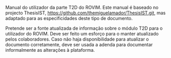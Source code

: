 Manual do utilizador da parte T2D do ROVIM.
Este manual é baseado no projecto ThesisIST, https://github.com/themiguelamador/ThesisIST.git, mas adaptado para as especificidades deste tipo de documento.

Pretende ser a fonte atualizada de informação sobre o módulo T2D para o utilizador do ROVIM.
Deve ser feito um esforço para o manter atualizado pelos colaboradores.
Caso não haja disponibilidade para atualizar o documento corretamente, deve  ser usada a adenda para documentar informalmente as alterações à plataforma.
